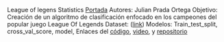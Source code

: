 League of legens Statistics
[Portada](https://github.com/Julian-2412/Proyecto_IA/blob/main/Portada.jpg)
Autores: Julian Prada Ortega
Objetivo: Creación de un algoritmo de clasificación enfocado en los campeones del popular juego League Of Legends
Dataset: ([link](https://www.kaggle.com/datasets/cutedango/league-of-legends-champions/data))
Modelos: Train_test_split, cross_val_score, model, 
Enlaces del [código](https://colab.research.google.com/drive/18yw8i9r4IZZMGi6ZawRfSY70t6fSIxxj?usp=sharing), [video](https://www.youtube.com/watch?v=rNDOeQWSDZM), y [repositorio](https://github.com/Julian-2412/Proyecto_IA.git)
